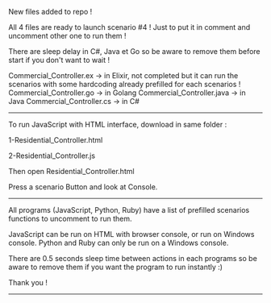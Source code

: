 New files added to repo !

All 4 files are ready to launch scenario #4 ! Just to put it in comment and uncomment other one to run them ! 

There are sleep delay in C#, Java et Go so be aware to remove them before start if you don't want to wait !

Commercial_Controller.ex ->   in Elixir, not completed but it can run the scenarios with some hardcoding already prefilled for each scenarios !
Commercial_Controller.go ->   in Golang
Commercial_Controller.java -> in Java
Commercial_Controller.cs ->   in C#

---------------

To run JavaScript with HTML interface, download in same folder :

1-Residential_Controller.html

2-Residential_Controller.js

Then open Residential_Controller.html

Press a scenario Button and look at Console.

---------------

All programs (JavaScript, Python, Ruby) have a list of prefilled scenarios functions to uncomment to run them.

JavaScript can be run on HTML with browser console, or run on Windows console.
Python and Ruby can only be run on a Windows console.

There are 0.5 seconds sleep time between actions in each programs so be aware to remove them if you want the program to run instantly :)

Thank you !

---------------
